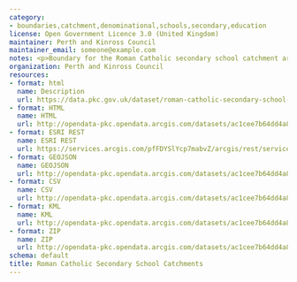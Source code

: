 ```yaml
---
category:
- boundaries,catchment,denominational,schools,secondary,education
license: Open Government Licence 3.0 (United Kingdom)
maintainer: Perth and Kinross Council
maintainer_email: someone@example.com
notes: <p>Boundary for the Roman Catholic secondary school catchment area</p>
organization: Perth and Kinross Council
resources:
- format: html
  name: Description
  url: https://data.pkc.gov.uk/dataset/roman-catholic-secondary-school-catchments
- format: HTML
  name: HTML
  url: http://opendata-pkc.opendata.arcgis.com/datasets/ac1cee7b64dd4a84920309b4c7119d96_0
- format: ESRI REST
  name: ESRI REST
  url: https://services.arcgis.com/pfFDYSlYcp7mabvZ/arcgis/rest/services/Roman_Catholic_Secondary_School_Catchments/FeatureServer/0
- format: GEOJSON
  name: GEOJSON
  url: http://opendata-pkc.opendata.arcgis.com/datasets/ac1cee7b64dd4a84920309b4c7119d96_0.geojson
- format: CSV
  name: CSV
  url: http://opendata-pkc.opendata.arcgis.com/datasets/ac1cee7b64dd4a84920309b4c7119d96_0.csv
- format: KML
  name: KML
  url: http://opendata-pkc.opendata.arcgis.com/datasets/ac1cee7b64dd4a84920309b4c7119d96_0.kml
- format: ZIP
  name: ZIP
  url: http://opendata-pkc.opendata.arcgis.com/datasets/ac1cee7b64dd4a84920309b4c7119d96_0.zip
schema: default
title: Roman Catholic Secondary School Catchments
---
```


